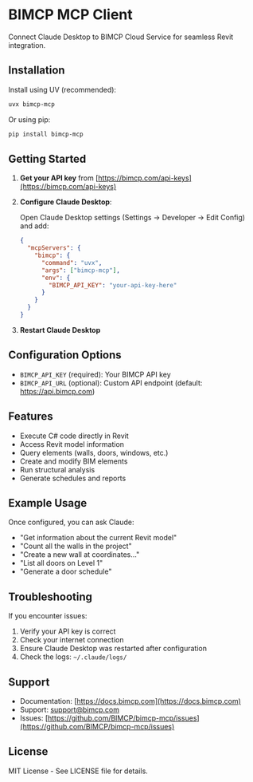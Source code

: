 # BIMCP MCP Client

Connect Claude Desktop to BIMCP Cloud Service for seamless Revit integration.

## Installation

Install using UV (recommended):

```bash
uvx bimcp-mcp
```

Or using pip:

```bash
pip install bimcp-mcp
```

## Getting Started

1. **Get your API key** from [https://bimcp.com/api-keys](https://bimcp.com/api-keys)

2. **Configure Claude Desktop**:
   
   Open Claude Desktop settings (Settings → Developer → Edit Config) and add:

   ```json
   {
     "mcpServers": {
       "bimcp": {
         "command": "uvx",
         "args": ["bimcp-mcp"],
         "env": {
           "BIMCP_API_KEY": "your-api-key-here"
         }
       }
     }
   }
   ```

3. **Restart Claude Desktop**

## Configuration Options

- `BIMCP_API_KEY` (required): Your BIMCP API key
- `BIMCP_API_URL` (optional): Custom API endpoint (default: https://api.bimcp.com)

## Features

- Execute C# code directly in Revit
- Access Revit model information
- Query elements (walls, doors, windows, etc.)
- Create and modify BIM elements
- Run structural analysis
- Generate schedules and reports

## Example Usage

Once configured, you can ask Claude:

- "Get information about the current Revit model"
- "Count all the walls in the project"
- "Create a new wall at coordinates..."
- "List all doors on Level 1"
- "Generate a door schedule"

## Troubleshooting

If you encounter issues:

1. Verify your API key is correct
2. Check your internet connection
3. Ensure Claude Desktop was restarted after configuration
4. Check the logs: `~/.claude/logs/`

## Support

- Documentation: [https://docs.bimcp.com](https://docs.bimcp.com)
- Support: support@bimcp.com
- Issues: [https://github.com/BIMCP/bimcp-mcp/issues](https://github.com/BIMCP/bimcp-mcp/issues)

## License

MIT License - See LICENSE file for details.
